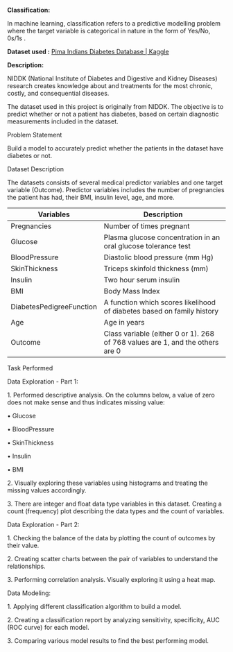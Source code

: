 **Classification:**

In machine learning, classification refers to a predictive modelling problem
where the target variable is categorical in nature in the form of Yes/No, 0s/1s
.

**Dataset used :** [Pima Indians Diabetes Database \|
Kaggle](https://www.kaggle.com/uciml/pima-indians-diabetes-database)

**Description:**

NIDDK (National Institute of Diabetes and Digestive and Kidney Diseases)
research creates knowledge about and treatments for the most chronic, costly,
and consequential diseases.

The dataset used in this project is originally from NIDDK. The objective is to
predict whether or not a patient has diabetes, based on certain diagnostic
measurements included in the dataset.

Problem Statement

Build a model to accurately predict whether the patients in the dataset have
diabetes or not.

Dataset Description

The datasets consists of several medical predictor variables and one target
variable (Outcome). Predictor variables includes the number of pregnancies the
patient has had, their BMI, insulin level, age, and more.

| **Variables**            | **Description**                                                               |
|--------------------------|-------------------------------------------------------------------------------|
| Pregnancies              | Number of times pregnant                                                      |
| Glucose                  | Plasma glucose concentration in an oral glucose tolerance test                |
| BloodPressure            | Diastolic blood pressure (mm Hg)                                              |
| SkinThickness            | Triceps skinfold thickness (mm)                                               |
| Insulin                  | Two hour serum insulin                                                        |
| BMI                      | Body Mass Index                                                               |
| DiabetesPedigreeFunction | A function which scores likelihood of diabetes based on family history        |
| Age                      | Age in years                                                                  |
| Outcome                  | Class variable (either 0 or 1). 268 of 768 values are 1, and the others are 0 |

Task Performed

Data Exploration - Part 1:

1\. Performed descriptive analysis. On the columns below, a value of zero does
not make sense and thus indicates missing value:

• Glucose

• BloodPressure

• SkinThickness

• Insulin

• BMI

2\. Visually exploring these variables using histograms and treating the missing
values accordingly.

3\. There are integer and float data type variables in this dataset. Creating a
count (frequency) plot describing the data types and the count of variables.

Data Exploration - Part 2:

1\. Checking the balance of the data by plotting the count of outcomes by their
value.

2\. Creating scatter charts between the pair of variables to understand the
relationships.

3\. Performing correlation analysis. Visually exploring it using a heat map.

Data Modeling:

1\. Applying different classification algorithm to build a model.

2\. Creating a classification report by analyzing sensitivity, specificity, AUC
(ROC curve) for each model.

3\. Comparing various model results to find the best performing model.

